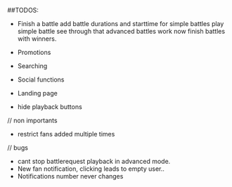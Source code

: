 ##TODOS:
* Finish a battle
    add battle durations and starttime for simple battles
    play simple battle
    see through that advanced battles work now
    finish battles with winners.
    
* Promotions
* Searching
* Social functions
* Landing page
* hide playback buttons

// non importants
* restrict fans added multiple times

// bugs
* cant stop battlerequest playback in advanced mode.
* New fan notification, clicking leads to empty user..
* Notifications number never changes
